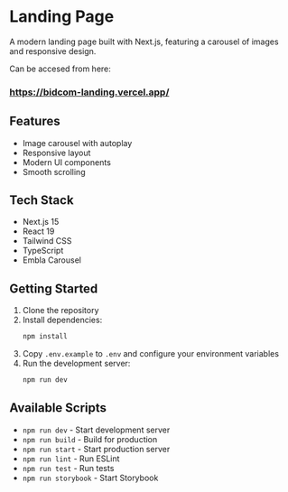 # Landing Page

A modern landing page built with Next.js, featuring a carousel of images and responsive design.

Can be accesed from here:

### https://bidcom-landing.vercel.app/

## Features

- Image carousel with autoplay
- Responsive layout
- Modern UI components
- Smooth scrolling

## Tech Stack

- Next.js 15
- React 19
- Tailwind CSS
- TypeScript
- Embla Carousel

## Getting Started

1. Clone the repository
2. Install dependencies:
   ```bash
   npm install
   ```
3. Copy `.env.example` to `.env` and configure your environment variables
4. Run the development server:
   ```bash
   npm run dev
   ```

## Available Scripts

- `npm run dev` - Start development server
- `npm run build` - Build for production
- `npm run start` - Start production server
- `npm run lint` - Run ESLint
- `npm run test` - Run tests
- `npm run storybook` - Start Storybook
